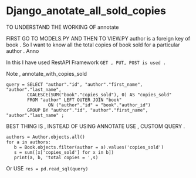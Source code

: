 # Django_anotate_all_sold_copies

TO UNDERSTAND THE WORKING OF annotate

FIRST GO TO MODELS.PY AND THEN TO VIEW.PY
author is a foreign key of book .
So I want to know all the total copies of book sold for a particular author .
Anno


In this I have used RestAPI Framework 
`GET , PUT, POST is used . `
 
Note , annotate_with_copies_sold 
```
query = SELECT "author"."id", "author"."first_name", "author"."last_name",
        COALESCE(SUM("book"."copies_sold"), 0) AS "copies_sold"
        FROM "author" LEFT OUTER JOIN "book"
                ON ("author"."id" = "book"."author_id")
        GROUP BY "author"."id", "author"."first_name", "author"."last_name" ;
 ```
BEST THING IS , INSTEAD OF USING ANNOTATE USE , CUSTOM QUERY .
 ```
authors = Author.objects.all()
for a in authors:
    b = Book.objects.filter(author = a).values('copies_sold')
    s = sum([x['copies_sold'] for x in b])
    print(a, b, 'total copies = ',s)
 ```
Or USE  ```res = pd.read_sql(query) ```
